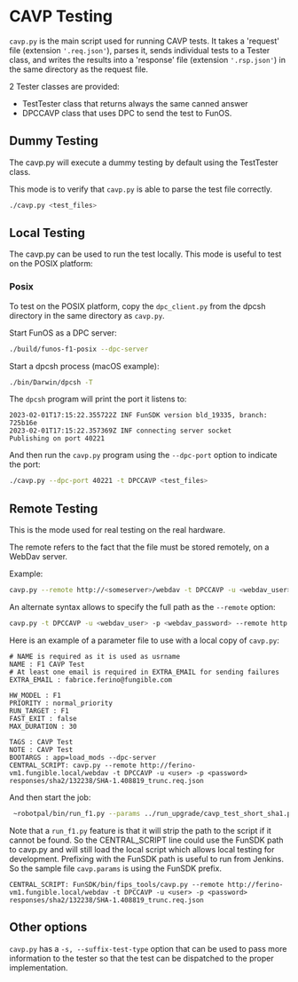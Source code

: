 # CAVP Testing

`cavp.py` is the main script used for running CAVP tests. It takes a 'request' file (extension `'.req.json'`), parses it, sends individual tests to a Tester class, and writes the results into a 'response' file (extension `'.rsp.json'`) in the same directory as the request file.

2 Tester classes are provided: 

* TestTester class that returns always the same canned answer
* DPCCAVP class that uses DPC to send the test to FunOS.


## Dummy Testing

The cavp.py will execute a dummy testing by default using the TestTester class. 

This mode is to verify that `cavp.py` is able to parse the test file correctly.

```sh
./cavp.py <test_files>
```
## Local Testing

The cavp.py can be used to run the test locally. This mode is useful to test on the POSIX platform:

### Posix

To test on the POSIX platform, copy the `dpc_client.py` from the dpcsh directory in the same directory as `cavp.py`.

Start FunOS as a DPC server:

```sh
./build/funos-f1-posix --dpc-server
```

Start a dpcsh process (macOS example):

```sh
./bin/Darwin/dpcsh -T
```

The `dpcsh` program will print the port it listens to:

```
2023-02-01T17:15:22.355722Z INF FunSDK version bld_19335, branch: 725b16e
2023-02-01T17:15:22.357369Z INF connecting server socket
Publishing on port 40221
```

And then run the `cavp.py` program using the `--dpc-port` option to indicate the port:

```sh
./cavp.py --dpc-port 40221 -t DPCCAVP <test_files>
```

## Remote Testing

This is the mode used for real testing on the real hardware. 

The remote refers to the fact that the file must be stored remotely, on a WebDav server.

Example:

```sh
cavp.py --remote http://<someserver>/webdav -t DPCCAVP -u <webdav_user> -p <webdav_password> responses/sha2/132238/SHA-1.408819.req.json
```

An alternate syntax allows to specify the full path as the `--remote` option:

```sh
cavp.py -t DPCCAVP -u <webdav_user> -p <webdav_password> --remote http://<someserver>/webdav/responses/sha2/132238/SHA-1.408819.req.json
```

Here is an example of a parameter file to use with a local copy of `cavp.py`:

```
# NAME is required as it is used as usrname
NAME : F1 CAVP Test
# At least one email is required in EXTRA_EMAIL for sending failures
EXTRA_EMAIL : fabrice.ferino@fungible.com

HW_MODEL : F1
PRIORITY : normal_priority
RUN_TARGET : F1
FAST_EXIT : false
MAX_DURATION : 30

TAGS : CAVP Test
NOTE : CAVP Test
BOOTARGS : app=load_mods --dpc-server
CENTRAL_SCRIPT: cavp.py --remote http://ferino-vm1.fungible.local/webdav -t DPCCAVP -u <user> -p <password> responses/sha2/132238/SHA-1.408819_trunc.req.json
```

And then start the job:

```sh
 ~robotpal/bin/run_f1.py --params ../run_upgrade/cavp_test_short_sha1.params funos-f1.signed
```

Note that a `run_f1.py` feature is that it will strip the path to the script if it cannot be found. So the CENTRAL_SCRIPT line could use the FunSDK path to cavp.py and will still load the local script which allows local testing for development. Prefixing with the FunSDK path is useful to run from Jenkins. So the sample file `cavp.params` is using the FunSDK prefix.

```
CENTRAL_SCRIPT: FunSDK/bin/fips_tools/cavp.py --remote http://ferino-vm1.fungible.local/webdav -t DPCCAVP -u <user> -p <password> responses/sha2/132238/SHA-1.408819_trunc.req.json
```


## Other options	

`cavp.py` has a `-s, --suffix-test-type` option that can be used to pass more information to the tester so that the test can be dispatched to the proper implementation.
